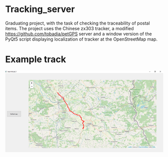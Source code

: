 # Tracking_server
Graduating project, with the task of checking the traceability of postal items.
The project uses the Chinese zx303 tracker, a modified https://github.com/tobadia/petGPS server 
and a window version of the PyQt5 script displaying localization of tracker at the OpenStreetMap map.
# Example track
![Track](https://github.com/mateoxc/Tracking_server/blob/master/examples/Track.png)

